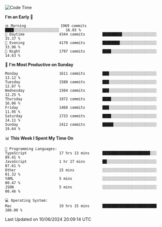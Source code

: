 <!--START_SECTION:waka-->
![Code Time](http://img.shields.io/badge/Code%20Time-4%2C062%20hrs%2055%20mins-blue)

**I'm an Early 🐤** 

```text
🌞 Morning                1969 commits        ████░░░░░░░░░░░░░░░░░░░░░   16.03 % 
🌆 Daytime                4344 commits        █████████░░░░░░░░░░░░░░░░   35.37 % 
🌃 Evening                4170 commits        ████████░░░░░░░░░░░░░░░░░   33.96 % 
🌙 Night                  1797 commits        ████░░░░░░░░░░░░░░░░░░░░░   14.63 % 
```
📅 **I'm Most Productive on Sunday** 

```text
Monday                   1611 commits        ███░░░░░░░░░░░░░░░░░░░░░░   13.12 % 
Tuesday                  1580 commits        ███░░░░░░░░░░░░░░░░░░░░░░   12.87 % 
Wednesday                1504 commits        ███░░░░░░░░░░░░░░░░░░░░░░   12.25 % 
Thursday                 1972 commits        ████░░░░░░░░░░░░░░░░░░░░░   16.06 % 
Friday                   1468 commits        ███░░░░░░░░░░░░░░░░░░░░░░   11.95 % 
Saturday                 1733 commits        ████░░░░░░░░░░░░░░░░░░░░░   14.11 % 
Sunday                   2412 commits        █████░░░░░░░░░░░░░░░░░░░░   19.64 % 
```


📊 **This Week I Spent My Time On** 

```text
💬 Programming Languages: 
TypeScript               17 hrs 13 mins      ██████████████████████░░░   89.41 % 
JavaScript               1 hr 27 mins        ██░░░░░░░░░░░░░░░░░░░░░░░   07.61 % 
Other                    15 mins             ░░░░░░░░░░░░░░░░░░░░░░░░░   01.32 % 
YAML                     5 mins              ░░░░░░░░░░░░░░░░░░░░░░░░░   00.47 % 
JSON                     5 mins              ░░░░░░░░░░░░░░░░░░░░░░░░░   00.46 % 

💻 Operating System: 
Mac                      19 hrs 15 mins      █████████████████████████   100.00 % 
```


 Last Updated on 10/06/2024 20:09:14 UTC
<!--END_SECTION:waka-->
